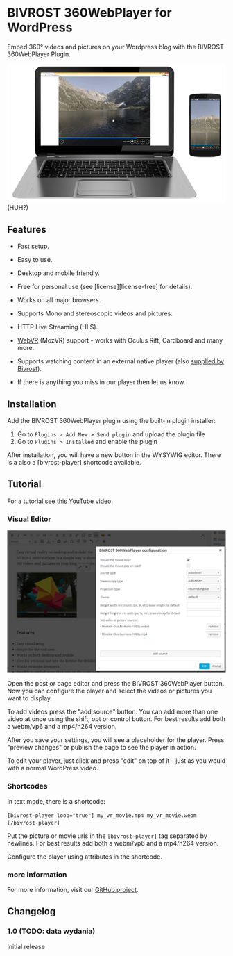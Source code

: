 BIVROST 360WebPlayer for WordPress
==================================

Embed 360° videos and pictures on your Wordpress blog with the BIVROST 360WebPlayer Plugin.

![360WebPlayer for desktop and mobile](codecanyon-readme/README-player.png) (HUH?)


Features
--------

* Fast setup.
* Easy to use.
* Desktop and mobile friendly.
* Free for personal use (see [license][license-free] for details).
* Works on all major browsers.
* Supports Mono and stereoscopic videos and pictures.
* HTTP Live Streaming (HLS).
* [WebVR][webvr] (MozVR) support - works with Oculus Rift, Cardboard and many more.
* Supports watching content in an external native player (also [supplied by Bivrost][bivrost]).

* If there is anything you miss in our player then let us know.

[bivrost]: http://bivrost360.com
[webvr]: http://webvr.info/
[github]: http://github.com/Bivrost/


Installation
------------

Add the BIVROST 360WebPlayer plugin using the built-in plugin installer:

1. Go to `Plugins > Add New > Send plugin` and upload the plugin file
2. Go to `Plugins > Installed` and enable the plugin

After installation, you will have a new button in the WYSYWIG editor. There is a also a [bivrost-player] shortcode available.



Tutorial
-----

For a tutorial see [this YouTube video][youtube].

[youtube]: https://youtu.be/_xYJIyk0uB8


### Visual Editor

![The wordpress UI](screenshot-2.png)

Open the post or page editor and press the BIVROST 360WebPlayer button. Now you can configure the player and select the videos or pictures you want to display. 

To add videos press the "add source" button. You can add more than one video at once using the shift, opt or control button. For best results add both a webm/vp6 and a mp4/h264 version.

After you save your settings, you will see a placeholder for the player. Press "preview changes" or publish the page to see the player in action.

To edit your player, just click and press "edit" on top of it - just as you would with a normal WordPress video.

### Shortcodes

In text mode, there is a shortcode:

`[bivrost-player loop="true"]
my_vr_movie.mp4
my_vr_movie.webm
[/bivrost-player]`

Put the picture or movie urls in the `[bivrost-player]` tag separated by newlines. For best results add both a webm/vp6 and a mp4/h264 version.

Configure the player using attributes in the shortcode. 

### more information

For more information, visit our [GitHub project][github].

Changelog
---------

### 1.0 (TODO: data wydania)

Initial release
